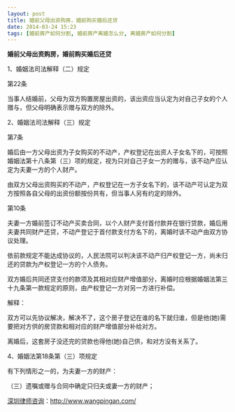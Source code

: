 ```yaml
---
layout: post
title: 婚前父母出资购房，婚前购买婚后还贷
date: 2014-03-24 15:23
tags: [婚前房产如何分割, 婚前房产离婚怎么分, 离婚房产如何分割]
---
```

<strong>婚前父母出资购房，婚前购买婚后还贷</strong>

1、婚姻法司法解释（二）规定

第22条

当事人结婚前，父母为双方购置房屋出资的，该出资应当认定为对自己子女的个人赠与，但父母明确表示赠与双方的除外。

2、婚姻法司法解释（三）规定

第7条

婚后由一方父母出资为子女购买的不动产，产权登记在出资人子女名下的，可按照婚姻法第十八条第（三）项的规定，视为只对自己子女一方的赠与，该不动产应认定为夫妻一方的个人财产。

由双方父母出资购买的不动产，产权登记在一方子女名下的，该不动产可认定为双方按照各自父母的出资份额按份共有，但当事人另有约定的除外。

第10条

夫妻一方婚前签订不动产买卖合同，以个人财产支付首付款并在银行贷款，婚后用夫妻共同财产还贷，不动产登记于首付款支付方名下的，离婚时该不动产由双方协议处理。

依前款规定不能达成协议的，人民法院可以判决该不动产归产权登记一方，尚未归还的贷款为产权登记一方的个人债务。

双方婚后共同还贷支付的款项及其相对应财产增值部分，离婚时应根据婚姻法第三十九条第一款规定的原则，由产权登记一方对另一方进行补偿。

解释：

双方可以先协议解决，解决不了，这个房子登记在谁的名下就归谁，但是他(她)需要把对方供的房贷款和相对应的财产增值部分补给对方。

离婚后，这套房子没还完的贷款也得他(她)自己供，和对方没有关系了。

4、婚姻法第18条第（三）项规定

有下列情形之一的，为夫妻一方的财产：

（三）遗嘱或赠与合同中确定只归夫或妻一方的财产；

<a href="http://www.wangpingan.com/">深圳律师咨询</a>：<a href="http://www.wangpingan.com/">http://www.wangpingan.com/</a>

